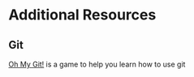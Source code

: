 # Additional Resources
## Git
[Oh My Git!](https://ohmygit.org/) is a game to help you learn how to use git

